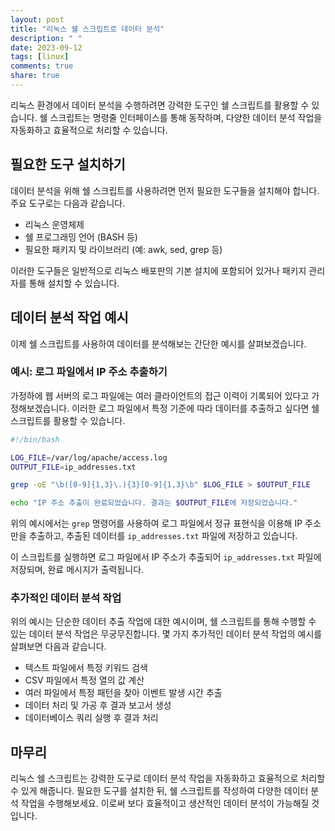 ```yaml
---
layout: post
title: "리눅스 쉘 스크립트로 데이터 분석"
description: " "
date: 2023-09-12
tags: [linux]
comments: true
share: true
---
```


리눅스 환경에서 데이터 분석을 수행하려면 강력한 도구인 쉘 스크립트를 활용할 수 있습니다. 쉘 스크립트는 명령줄 인터페이스를 통해 동작하며, 다양한 데이터 분석 작업을 자동화하고 효율적으로 처리할 수 있습니다. 

## 필요한 도구 설치하기

데이터 분석을 위해 쉘 스크립트를 사용하려면 먼저 필요한 도구들을 설치해야 합니다. 주요 도구로는 다음과 같습니다.

- 리눅스 운영체제
- 쉘 프로그래밍 언어 (BASH 등)
- 필요한 패키지 및 라이브러리 (예: awk, sed, grep 등)

이러한 도구들은 일반적으로 리눅스 배포판의 기본 설치에 포함되어 있거나 패키지 관리자를 통해 설치할 수 있습니다.

## 데이터 분석 작업 예시

이제 쉘 스크립트를 사용하여 데이터를 분석해보는 간단한 예시를 살펴보겠습니다.

### 예시: 로그 파일에서 IP 주소 추출하기

가정하에 웹 서버의 로그 파일에는 여러 클라이언트의 접근 이력이 기록되어 있다고 가정해보겠습니다. 이러한 로그 파일에서 특정 기준에 따라 데이터를 추출하고 싶다면 쉘 스크립트를 활용할 수 있습니다.

```bash
#!/bin/bash

LOG_FILE=/var/log/apache/access.log
OUTPUT_FILE=ip_addresses.txt

grep -oE "\b([0-9]{1,3}\.){3}[0-9]{1,3}\b" $LOG_FILE > $OUTPUT_FILE

echo "IP 주소 추출이 완료되었습니다. 결과는 $OUTPUT_FILE에 저장되었습니다."
```

위의 예시에서는 `grep` 명령어를 사용하여 로그 파일에서 정규 표현식을 이용해 IP 주소만을 추출하고, 추출된 데이터를 `ip_addresses.txt` 파일에 저장하고 있습니다.

이 스크립트를 실행하면 로그 파일에서 IP 주소가 추출되어 `ip_addresses.txt` 파일에 저장되며, 완료 메시지가 출력됩니다.

### 추가적인 데이터 분석 작업

위의 예시는 단순한 데이터 추출 작업에 대한 예시이며, 쉘 스크립트를 통해 수행할 수 있는 데이터 분석 작업은 무궁무진합니다. 몇 가지 추가적인 데이터 분석 작업의 예시를 살펴보면 다음과 같습니다.

- 텍스트 파일에서 특정 키워드 검색
- CSV 파일에서 특정 열의 값 계산
- 여러 파일에서 특정 패턴을 찾아 이벤트 발생 시간 추출
- 데이터 처리 및 가공 후 결과 보고서 생성
- 데이터베이스 쿼리 실행 후 결과 처리

## 마무리

리눅스 쉘 스크립트는 강력한 도구로 데이터 분석 작업을 자동화하고 효율적으로 처리할 수 있게 해줍니다. 필요한 도구를 설치한 뒤, 쉘 스크립트를 작성하여 다양한 데이터 분석 작업을 수행해보세요. 이로써 보다 효율적이고 생산적인 데이터 분석이 가능해질 것입니다.